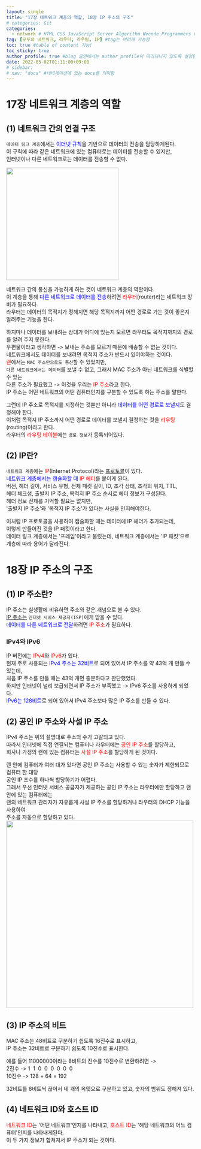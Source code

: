 ```yaml
---
layout: single
title: "17장 네트워크 계층의 역할, 18장 IP 주소의 구조"    
# categories: Git
categories:
  - network # HTML CSS JavaScript Server Algorithm Wecode Programmers CS vsCode
tag: [모두의 네트워크, 라우터, 라우팅, IP] #tag는 여러개 가능함
toc: true #table of content 기능!
toc_sticky: true
author_profile: true #blog 글안에서는 author_profile이 따라다니지 않도록 설정함
date: 2022-05-02T01:11:00+09:00   
# sidebar:
# nav: "docs" #네비게이션에 있는 docs를 의미함
---  
```

# 17장 네트워크 계층의 역할   
## (1) 네트워크 간의 연결 구조   
`데이터 링크 계층`에서는 <span style="color:blue">이더넷 규칙</span>을 기반으로 데이터의 전송을 담당하게된다.  
이 규칙에 따라 같은 네트워크에 있는 컴퓨터로는 데이터를 전송할 수 있지만,   
인터넷이나 다른 네트워크로는 데이터를 전송할 수 없다.   

 <img src="https://user-images.githubusercontent.com/87808288/165018916-ad460a58-37c8-41ff-b66d-f3b1acf8aec0.png" width="300">   

네트워크 간의 통신을 가능하게 하는 것이 네트워크 계층의 역할이다.  
이 계층을 통해 <span style="color:blue">다른 네트워크로 데이터를 전송</span>하려면 <span style="color:red">라우터</span>(router)라는 네트워크 장비가 필요하다.  
라우터는 데이터의 목적지가 정해지면 해당 목적지까지 어떤 경로로 가는 것이 좋은지 알려주는 기능을 한다.  

하지마나 데이터를 보내려는 상대가 어디에 있는지 모르면 라우터도 목적지까지의 경로를 알려 주지 못한다.  
우편물이라고 생각하면 -> 보내는 주소를 모르기 때문에 배송할 수 없는 것이다.  
네트워크에서도 데이터를 보내려면 목적지 주소가 반드시 있어야하는 것이다.  
<span style="color:red">랜</span>에서는 `MAC 주소만으로도 통신`할 수 있었지만,  
`다른 네트워크에서는 데이터`를 보낼 수 없고, 그래서 MAC 주소가 아닌 네트워크를 식별할 수 있는  
다른 주소가 필요했고 -> 이것을 우리는 <span style="color:red">IP 주소</span>라고 한다.  
IP 주소는 어떤 네트워크의 어떤 컴퓨터인지를 구분할 수 있도록 하는 주소를 말한다.  

그런데 IP 주소로 목적지를 지정하는 것뿐만 아니라 <span style="color:blue">데이터를 어떤 경로로 보낼지</span>도 결정해야 한다.  
이처럼 목적지 IP 주소까지 어떤 경로로 데이터를 보낼지 결정하는 것을 <span style="color:red">라우팅</span>(routing)이라고 한다.  
라우터의 <span style="color:red">라우팅 테이블</span>에는 `경로 정보`가 등록되어있다.  

## (2) IP란?  
`네트워크 계층`에는 <span style="color:red">IP</span>(Internet Protocol)라는 <u>프로토콜</u>이 있다.  
<span style="color:blue">네트워크 계층에서는 캡슐화할 때</span> <span style="color:red">IP 헤더</span>를 붙이게 된다.  
버전, 헤더 길이, 서비스 유형, 전체 패킷 길이, ID, 조각 상태, 조각의 위치, TTL,  
헤더 체크섬, 출발지 IP 주소, 목적지 IP 주소 순서로 헤더 정보가 구성된다.  
헤더 정보 전체를 기억할 필요는 없지만,  
'출발지 IP 주소'와 '목적지 IP 주소'가 있다는 사실을 인지해야한다.  

이처럼 IP 프로토콜을 사용하여 캡슐화할 때는 데이터에 IP 헤더가 추가되는데,  
이렇게 만들어진 것을 IP 패킷이라고 한다.  
데이터 링크 계층에서는 '프레임'이라고 불렀는데, 네트워크 계층에서는 'IP 패킷'으로 계층에 따라 용어가 달라진다.  

# 18장 IP 주소의 구조  
## (1) IP 주소란?  
IP 주소는 실생활에 비유하면 주소와 같은 개념으로 볼 수 있다.  
<u>IP 주소는</u> `인터넷 서비스 제공자(ISP)`에게 받을 수 있다.  
<span style="color:blue">데이터를 다른 네트워크로 전달</span>하려면 <span style="color:red">IP 주소</span>가 필요하다.  

### IPv4와 IPv6  
IP 버전에는 <span style="color:red">IPv4</span>와 <span style="color:red">IPv6</span>가 있다.  
현재 주로 사용되는 <span style="color:blue">IPv4 주소는 32비트</span>로 되어 있어서 IP 주소를 약 43억 개 만들 수 있는데,  
처음 IP 주소를 만들 때는 43억 개면 충분하다고 판단했었다.  
하지만 인터넷이 널리 보급되면서 IP 주소가 부족했고 -> IPv6 주소를 사용하게 되었다.  
<span style="color:blue">IPv6는 128비트</span>로 되어 있어서 IPv4 주소보다 많은 IP 주소를 만들 수 있다.  

## (2) 공인 IP 주소와 사설 IP 주소  
IPv4 주소는 위의 설명대로 주소의 수가 고갈되고 있다.  
따라서 인터넷에 직접 연결되는 컴퓨터나 라우터에는 <span style="color:red">공인 IP 주소</span>를 할당하고,  
회사나 가정의 랜에 있는 컴퓨터는 <span style="color:red">사설 IP 주소</span>를 할당하게 된 것이다.  

랜 안에 컴퓨터가 여러 대가 있다면 공인 IP 주소는 사용할 수 있는 숫자가 제한되므로 컴퓨터 한 대당  
공인 IP 조수를 하나씩 할당하기가 어렵다.  
그래서 우선 인터넷 서비스 공급자가 제공하는 공인 IP 주소는 라우터에만 할당하고 랜 안에 있는 컴퓨터에는  
랜의 네트워크 관리자가 자유롭게 사설 IP 주소를 할당하거나 라우터의 DHCP 기능을 사용하여  
주소를 자동으로 할당하고 있다.  
<img src="https://user-images.githubusercontent.com/87808288/166183976-71af57a2-9809-4dfe-ae95-b37430b1cafe.png" width="500">  

## (3) IP 주소의 비트  
MAC 주소는 48비트로 구분하기 쉽도록 16진수로 표시하고,  
IP 주소는 32비트로 구분하기 쉽도록 10진수로 표시한다.  

예를 들어 11000000이라는 8비트의 진수를 10진수로 변환하려면 ->  
2진수 -> 1&nbsp;&nbsp;1&nbsp;&nbsp;0&nbsp;&nbsp;0&nbsp;&nbsp;0&nbsp;&nbsp;0&nbsp;&nbsp;0&nbsp;&nbsp;0&nbsp;&nbsp;  
10진수 -> 128 + 64 = 192  

32비트를 8비트씩 끊어서 네 개의 옥텟으로 구분하고 있고, 숫자의 범위도 정해져 있다.  

## (4) 네트워크 ID와 호스트 ID  
<span style="color:red">네트워크 ID</span>는 '어떤 네트워크'인지를 나타내고, <span style="color:red">호스트 ID</span>는 '해당 네트워크의 어느 컴퓨터'인지를 나타내게된다.  
이 두 가지 정보가 합쳐져서 IP 주소가 되는 것이다.  

<!-- ### 2. Link 넣기

```

유형 1: (설명어를 입력) : [gunhee's coding blog](https://gunhee-jeong.github.io/)
유형 2: (URL 자동연결) : <https://gunhee-jeong.github.io/>
유형 3: (동일 파일 내 '문단으로 이동') : [1. Header로 이동](###-1-header)

```

유형 1: (설명어를 입력) : [gunhee's coding blog](https://gunhee-jeong.github.io/)
유형 2: (URL 자동연결) : <https://gunhee-jeong.github.io/>
유형 3: (동일 파일 내 '문단으로 이동') : [1. Header로 이동](#1-header)
유형 3의 방법

1. 특수문자를 제거
2. 스페이스는 -로 바꾸고
3. 대문자는 소문자로!
   그래서 ### 1. Header -> #1-header

## Link: [google][https://www.google.com/]

### 3. 수평선

```

---

```

---

### 4. 라인 바꾸기

```

스페이스바를 2번 눌러주면 다음칸으로
이동할 수 있어요!

```

---

스페이스바를 2번 눌러주면
다음칸으로 이동할 수 있어요!

### 5. list 만들기

```

1. 1번
2. 2번
3. 3번

- 순서없는 list
  - 순서없는 list
    - 순서없는 list

```

1. 1번
2. 2번
3. 3번

- 순서없는 list
  - 순서없는 list
    - 순서없는 list

---

### 6. font 관련

```

**진하게** -> 볼드
_기울여서_ -> 이탤릭체
~~취소선~~ -> 취소선

<ul>밑줄넣기</ul> -> 밑줄
<span style="color:red">빨간 글씨</span> -> 글자색
이것이 `인라인` 입니다 -> 인라인 코드
```

**진하게** -> 볼드
_기울여서_ -> 이탤릭체
~~취소선~~ -> 취소선
<u>밑줄넣기</u> -> 밑줄
<span style="color:red">빨간 글씨</span>
이것이 `인라인` 입니다 -> 인라인 코드

---

### 7. 인용구문

```
> coding
>
> > JavaScript
> >
> > > 내가 프짱!
```

> coding
>
> > JavaScript
> >
> > > 내가 프짱!

---

### 8. 이미지 삽입

```
유형1: ('사이즈를 조절' -> HTML 태그 사용) : <img src="https://gunhee-jeong.github.io/assets/images/blogLogo.png" width="300" height="200">
유형2: (이미지 삽입 후 -> 링크 걸기)
[![이미지](https://gunhee-jeong.github.io/assets/images/blogLogo/blogLogo.png)](https://gunhee-jeong.github.io/)
```

유형1: ('사이즈를 조절' -> HTML 태그 사용) : <img src="https://gunhee-jeong.github.io/assets/images/blogLogo.png" width="300" height="200">
유형2: (이미지 삽입 후 -> 링크 걸기)
[![이미지](https://gunhee-jeong.github.io/assets/images/blogLogo.png)](https://gunhee-jeong.github.io/)

### 9. 표 만들기

```
||국어|영어|
| :--- | ---: | :--: |
|건희 | 100점 | 100점
|철수 | 100점 | 100점
```

|      |  국어 | 영어  |
| :--- | ----: | :---: |
| 건희 | 100점 | 100점 |
| 철수 | 100점 | 100점 |

> - header를 넣고 싶은 경우 ---을 사용하고 :을 이용하여 정렬에 사용함!

### 10. 토글 만들기

```
<details>
<summary>여기를 누르세요</summary>
<div markdown="1">
숨겨진 내용
</div>
</details>
```

<details>
<summary>여기를 누르세요</summary>
<div markdown="1">
숨겨진 내용
</div>
</details> -->
